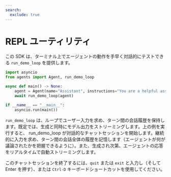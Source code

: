 ```yaml
---
search:
  exclude: true
---
```

# REPL ユーティリティ

この SDK は、ターミナル上でエージェントの動作を手早く対話的にテストできる `run_demo_loop` を提供します。

```python
import asyncio
from agents import Agent, run_demo_loop

async def main() -> None:
    agent = Agent(name="Assistant", instructions="You are a helpful assistant.")
    await run_demo_loop(agent)

if __name__ == "__main__":
    asyncio.run(main())
```

`run_demo_loop` は、ループでユーザー入力を求め、ターン間の会話履歴を保持します。既定では、生成と同時にモデル出力をストリーミングします。上の例を実行すると、 run_demo_loop が対話的なチャットセッションを開始します。継続的に入力を求め、ターン間の会話全体の履歴を記憶します（エージェントが何が議論されたかを把握できるように）。また、生成され次第、エージェントの応答をリアルタイムで自動ストリーミングします。

このチャットセッションを終了するには、`quit` または `exit` と入力し（そして Enter を押す）、または `Ctrl-D` キーボードショートカットを使用してください。